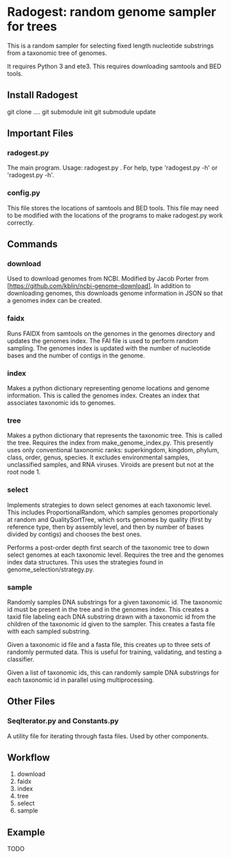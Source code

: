 # Radogest: random genome sampler for trees
This is a random sampler for selecting fixed length nucleotide substrings from a taxonomic tree of genomes.  

It requires Python 3 and ete3.  This requires downloading samtools and BED tools.

## Install Radogest

git clone ....
git submodule init
git submodule update

## Important Files

### radogest.py
The main program.  Usage: radogest.py <command> <options>.  For help, type 'radogest.py -h' or 'radogest.py <command> -h'.

### config.py
This file stores the locations of samtools and BED tools.  This file may need to be modified with the locations of the programs to make radogest.py work correctly.

## Commands

### download
Used to download genomes from NCBI.  Modified by Jacob Porter from [https://github.com/kblin/ncbi-genome-download].  In addition to downloading genomes, this downloads genome information in JSON so that a genomes index can be created.

### faidx
Runs FAIDX from samtools on the genomes in the genomes directory and updates the genomes index.  The FAI file is used to perform random sampling. The genomes index is updated with the number of nucleotide bases and the number of contigs in the genome.

### index
Makes a python dictionary representing genome locations and genome information.  This is called the genomes index.  Creates an index that associates taxonomic ids to genomes.

### tree
Makes a python dictionary that represents the taxonomic tree.  This is called the tree. Requires the index from make_genome_index.py.  This presently uses only conventional taxonomic ranks: superkingdom, kingdom, phylum, class, order, genus, species.  It excludes environmental samples, unclassified samples, and RNA viruses.  Viroids are present but not at the root node 1.

### select
Implements strategies to down select genomes at each taxonomic level.  This includes ProportionalRandom, which samples genomes proportionaly at random and QualitySortTree, which sorts genomes by quality (first by reference type, then by assembly level, and then by number of bases divided by contigs) and chooses the best ones.

Performs a post-order depth first search of the taxonomic tree to down select genomes at each taxonomic level.  Requires the tree and the genomes index data structures.  This uses the strategies found in genome_selection/strategy.py.

### sample
Randomly samples DNA substrings for a given taxonomic id.  The taxonomic id must be present in the tree and in the genomes index.
This creates a taxid file labeling each DNA substring drawn with a taxonomic id from the children of the taxonomic id given to the sampler.
This creates a fasta file with each sampled substring.

Given a taxonomic id file and a fasta file, this creates up to three sets of randomly permuted data.  This is useful for training, validating, and testing a classifier.

Given a list of taxonomic ids, this can randomly sample DNA substrings for each taxonomic id in parallel using multiprocessing.

## Other Files

### SeqIterator.py and Constants.py
A utility file for iterating through fasta files.  Used by other components.

## Workflow

1. download
2. faidx
3. index
4. tree
5. select
6. sample
 
## Example

TODO
